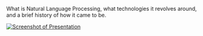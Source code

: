 What is Natural Language Processing, what technologies it revolves around, and a brief history of how it came to be.

[![Screenshot of Presentation](https://github.com/user-attachments/assets/430384d5-4421-406e-8fdc-5750a6610c62)](https://www.slideshare.net/slideshow/embed_code/key/go6m8ppADdEMuq?hostedIn=slideshare&page=upload)


